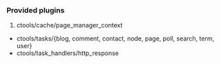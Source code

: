 ### Provided plugins

1. ctools/cache/page_manager_context
- ctools/tasks/{blog, comment, contact, node, page, poll, search, term, user}
- ctools/task_handlers/http_response
